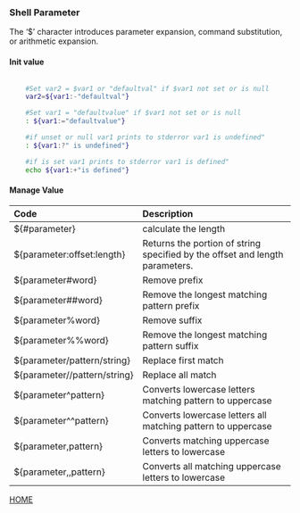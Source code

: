 ### Shell Parameter

The ‘$’ character introduces parameter expansion, command substitution, or arithmetic expansion. 


#### Init value 

```bash

	#Set var2 = $var1 or "defaultval" if $var1 not set or is null
	var2=${var1:-"defaultval"}

	#Set var1 = "defaultvalue" if $var1 not set or is null
	: ${var1:="defaultvalue"}

	#if unset or null var1 prints to stderror var1 is undefined"
	: ${var1:?" is undefined"}

	#if is set var1 prints to stderror var1 is defined"
	echo ${var1:+"is defined"}
```

#### Manage Value

| Code							| Description																	|
| :---							| :---																			|
| ${#parameter}					| calculate the length															|
| ${parameter:offset:length}	| Returns the portion of string specified by the offset and length parameters.	|
| ${parameter#word}				| Remove prefix																	|
| ${parameter##word}			| Remove the longest matching pattern prefix									|
| ${parameter%word}				| Remove suffix																	|
| ${parameter%%word}			| Remove  the longest matching pattern  suffix									|
| ${parameter/pattern/string}	| Replace first match															|
| ${parameter//pattern/string}	| Replace all match																|
| ${parameter^pattern}			| Converts lowercase letters matching pattern to uppercase						|
| ${parameter^^pattern}			| Converts lowercase letters all matching pattern to uppercase					|
| ${parameter,pattern}			| Converts matching uppercase letters to lowercase								|
| ${parameter,,pattern}			| Converts all matching uppercase letters to lowercase							|

[HOME](../../../README.md)